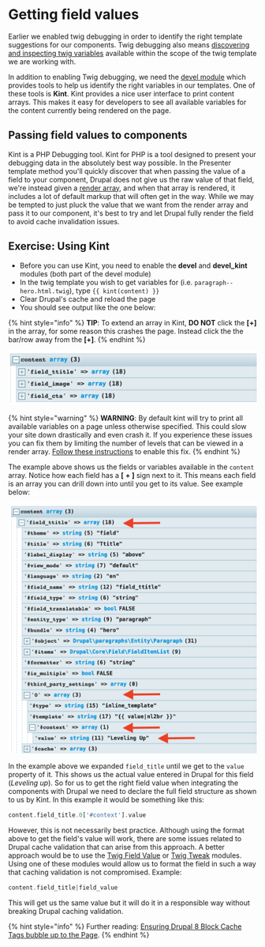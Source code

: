 # Getting field values

Earlier we enabled twig debugging in order to identify the right template suggestions for our components. Twig debugging also means [discovering and inspecting twig variables](https://www.drupal.org/docs/8/theming/twig/discovering-and-inspecting-variables-in-twig-templates) available within the scope of the twig template we are working with.

In addition to enabling Twig debugging, we need the [devel module](https://www.drupal.org/project/devel) which provides tools to help us identify the right variables in our templates. One of these tools is **Kint**. Kint provides a nice user interface to print content arrays. This makes it easy for developers to see all available variables for the content currently being rendered on the page.

## Passing field values to components

Kint is a PHP Debugging tool. Kint for PHP is a tool designed to present your debugging data in the absolutely best way possible. In the Presenter template method you'll quickly discover that when passing the value of a field to your component, Drupal does not give us the raw value of that field, we're instead given a [render array](https://www.drupal.org/docs/8/api/render-api/render-arrays), and when that array is rendered, it includes a lot of default markup that will often get in the way. While we may be tempted to just pluck the value that we want from the render array and pass it to our component, it's best to try and let Drupal fully render the field to avoid cache invalidation issues.

## Exercise: Using Kint

* Before you can use Kint, you need to enable the **devel** and **devel\_kint** modules \(both part of the devel module\)
* In the twig template you wish to get variables for \(i.e. `paragraph--hero.html.twig`\), type `{{ kint(content) }}`
* Clear Drupal's cache and reload the page
* You should see output like the one below:

{% hint style="info" %}
**TIP**: To extend an array in Kint, **DO NOT** click the **\[+\]** in the array, for some reason this crashes the page. Instead click the the bar/row away from the **\[+\]**.
{% endhint %}

![](../.gitbook/assets/kint.png)

{% hint style="warning" %}
**WARNING**: By default kint will try to print all available variables on a page unless otherwise specified. This could slow your site down drastically and even crash it. If you experience these issues you can fix them by limiting the number of levels that can be viewed in a render array. [Follow these instructions](https://gist.github.com/JPustkuchen/a5f1eaeb7058856b7ef087b028ffdfeb) to enable this fix.
{% endhint %}

The example above shows us the fields or variables available in the `content` array. Notice how each field has a **\[** **+ \]** sign next to it. This means each field is an array you can drill down into until you get to its value. See example below:

![](../.gitbook/assets/field-value.png)

In the example above we expanded `field_title` until we get to the `value` property of it. This shows us the actual value entered in Drupal for this field \(_Leveling up_\). So for us to get the right field value when integrating the components with Drupal we need to declare the full field structure as shown to us by Kint. In this example it would be something like this:

```php
content.field_title.0['#context'].value
```

However, this is not necessarily best practice. Although using the format above to get the field's value will work, there are some issues related to Drupal cache validation that can arise from this approach. A better approach would be to use the [Twig Field Value](https://www.drupal.org/project/twig_field_value) or [Twig Tweak](https://www.drupal.org/project/twig_tweak) modules. Using one of these modules would allow us to format the field in such a way that caching validation is not compromised. Example:

```php
content.field_title|field_value
```

This will get us the same value but it will do it in a responsible way without breaking Drupal caching validation.

{% hint style="info" %}
Further reading: [Ensuring Drupal 8 Block Cache Tags bubble up to the Page](https://www.previousnext.com.au/blog/ensuring-drupal-8-block-cache-tags-bubble-up-page).
{% endhint %}

